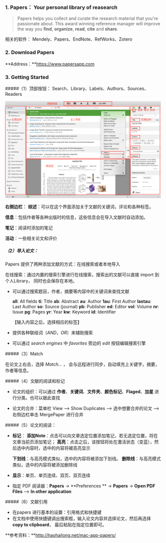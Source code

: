 ### 1. Papers： Your personal library of reasearch

> Papers helps you collect and curate the research material that you're passionate about. This award winning reference manager will improve the way you **find**, **organize**, **read**, **cite** and **share**.

相关的软件： Mendely、Papers、EndNote、RefWorks、Zotero

### 2. Download Papers

**Address：**https://www.papersapp.com

### 3. Getting Started

#####（1）顶部按钮： Search、Library、Labels、Authors、Sources、Readers

![屏幕快照 2018-12-26 上午12.11.44](./src/papers.png)

**右侧边栏**：
**综述**：可以在这个界面添加关于文献的关键词，评论和各种标签。

**信息**：包括作者等各种出版时的信息，这些信息会在导入文献时自动添加。

**笔记**：阅读时添加的笔记

**活动**：一些相关论文和评价

##### （2）导入论文：

Papers 提供了两种添加文献的方式：在线搜索或者本地导入

在线搜索：通过内置的搜索引擎进行在线搜索，搜索出的文献可以直接 import 到个人Library， 同时也会保存在本地。

- 可以通过搜索题目，作者，摘要等内容中的关键词来查找文献

  **all**: All fields     **ti**:  Title           **ab**:  Abstract           **au**:  Author
  **1au**: First Author        **lastau**: Last Author
  **so**:  Source (journal)      **pb**:  Publisher      **ed**:  Editor
  **vol**: Volume      **nr**:  Issue         **pg**:  Pages
  **yr**:  Year       **kw**:  Keyword          **id**:  Identifier

  【输入内容之后，选择相应的标签】

- 提供各种联结词（*AND*，*OR*）来辅助搜索

- 可以通过  *search engines* 中   *favorites*   旁边的 *edit* 按钮编辑搜索引擎

#####（3）Match

在论文上右击，选择 *Match…* ， 会与远程进行同步，自动填充上关键字，摘要，作者等信息。

#####（4）文献的阅读和标记

- 论文的组织：可以通过 **作者**、**关键词**、**文件夹**、**颜色标记**、**Flaged**、**加星** 进行分类。也可以据此查找

- 论文的合并：菜单栏 View --> Show Duplicates --> 选中想要合并的论文 --> 右侧边栏单击 MergePaper 进行合并 

#####（5）论文的阅读：

- **标记**：
  **添加Note**：点击可以向文章选定位置添加笔记，若无选定位置，将在文章当前页添加笔记；
  **高亮**：点击之后，该按钮将处在激活状态（变蓝），然后选中内容时，选中的内容将被高亮显示

  **下划线**：与高亮模式类似，选中的内容将被添加下划线。
  **删除线**：与高亮模式类似，选中的内容将被添加删除线

- **显示**：单页、单页连续、双页、双页连续

- 指定 PDF 阅读器：**Papers** -> **Preferences ** -> **Papers** -> **Open PDF Files** --> **In other application**

#####（6）文献引用

- 在papers 进行基本的设置：引用格式和快捷键
- 在文档中使用快捷键调出搜索框，输入论文内容并选择论文，然后再选择 **copy to clipboard**， 最后粘贴在指定位置即可。



**参考资料：**http://haohailong.net/mac-app-papers/

